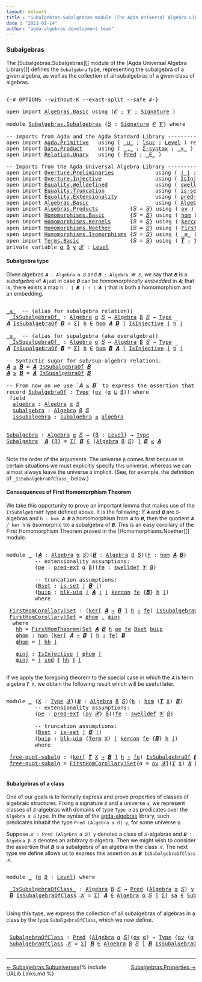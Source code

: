 ```yaml
---
layout: default
title : "Subalgebras.Subalgebras module (The Agda Universal Algebra Library)"
date : "2021-01-14"
author: "agda-algebras development team"
---
```


### <a id="subalgebras">Subalgebras</a>

The [Subalgebras.Subalgebras][] module of the [Agda Universal Algebra Library][] defines the `Subalgebra` type, representing the subalgebra of a given algebra, as well as the collection of all subalgebras of a given class of algebras.

<pre class="Agda">

<a id="456" class="Symbol">{-#</a> <a id="460" class="Keyword">OPTIONS</a> <a id="468" class="Pragma">--without-K</a> <a id="480" class="Pragma">--exact-split</a> <a id="494" class="Pragma">--safe</a> <a id="501" class="Symbol">#-}</a>

<a id="506" class="Keyword">open</a> <a id="511" class="Keyword">import</a> <a id="518" href="Algebras.Basic.html" class="Module">Algebras.Basic</a> <a id="533" class="Keyword">using</a> <a id="539" class="Symbol">(</a><a id="540" href="Algebras.Basic.html#1130" class="Generalizable">𝓞</a> <a id="542" class="Symbol">;</a> <a id="544" href="Algebras.Basic.html#1132" class="Generalizable">𝓥</a> <a id="546" class="Symbol">;</a> <a id="548" href="Algebras.Basic.html#3858" class="Function">Signature</a> <a id="558" class="Symbol">)</a>

<a id="561" class="Keyword">module</a> <a id="568" href="Subalgebras.Subalgebras.html" class="Module">Subalgebras.Subalgebras</a> <a id="592" class="Symbol">{</a><a id="593" href="Subalgebras.Subalgebras.html#593" class="Bound">𝑆</a> <a id="595" class="Symbol">:</a> <a id="597" href="Algebras.Basic.html#3858" class="Function">Signature</a> <a id="607" href="Algebras.Basic.html#1130" class="Generalizable">𝓞</a> <a id="609" href="Algebras.Basic.html#1132" class="Generalizable">𝓥</a><a id="610" class="Symbol">}</a> <a id="612" class="Keyword">where</a>

<a id="619" class="Comment">-- imports from Agda and the Agda Standard Library ------------------------------------</a>
<a id="707" class="Keyword">open</a> <a id="712" class="Keyword">import</a> <a id="719" href="Agda.Primitive.html" class="Module">Agda.Primitive</a>   <a id="736" class="Keyword">using</a> <a id="742" class="Symbol">(</a> <a id="744" href="Agda.Primitive.html#810" class="Primitive Operator">_⊔_</a> <a id="748" class="Symbol">;</a> <a id="750" href="Agda.Primitive.html#780" class="Primitive">lsuc</a> <a id="755" class="Symbol">;</a> <a id="757" href="Agda.Primitive.html#597" class="Postulate">Level</a> <a id="763" class="Symbol">)</a> <a id="765" class="Keyword">renaming</a> <a id="774" class="Symbol">(</a> <a id="776" href="Agda.Primitive.html#326" class="Primitive">Set</a> <a id="780" class="Symbol">to</a> <a id="783" class="Primitive">Type</a> <a id="788" class="Symbol">)</a>
<a id="790" class="Keyword">open</a> <a id="795" class="Keyword">import</a> <a id="802" href="Data.Product.html" class="Module">Data.Product</a>     <a id="819" class="Keyword">using</a> <a id="825" class="Symbol">(</a> <a id="827" href="Agda.Builtin.Sigma.html#236" class="InductiveConstructor Operator">_,_</a> <a id="831" class="Symbol">;</a> <a id="833" href="Data.Product.html#916" class="Function">Σ-syntax</a> <a id="842" class="Symbol">;</a> <a id="844" href="Data.Product.html#1167" class="Function Operator">_×_</a> <a id="848" class="Symbol">)</a> <a id="850" class="Keyword">renaming</a> <a id="859" class="Symbol">(</a> <a id="861" href="Agda.Builtin.Sigma.html#264" class="Field">proj₂</a> <a id="867" class="Symbol">to</a> <a id="870" class="Field">snd</a> <a id="874" class="Symbol">)</a>
<a id="876" class="Keyword">open</a> <a id="881" class="Keyword">import</a> <a id="888" href="Relation.Unary.html" class="Module">Relation.Unary</a>   <a id="905" class="Keyword">using</a> <a id="911" class="Symbol">(</a> <a id="913" href="Relation.Unary.html#1101" class="Function">Pred</a> <a id="918" class="Symbol">;</a> <a id="920" href="Relation.Unary.html#1523" class="Function Operator">_∈_</a> <a id="924" class="Symbol">)</a>

<a id="927" class="Comment">-- Imports from the Agda Universal Algebra Library ------------------------------------</a>
<a id="1015" class="Keyword">open</a> <a id="1020" class="Keyword">import</a> <a id="1027" href="Overture.Preliminaries.html" class="Module">Overture.Preliminaries</a>             <a id="1062" class="Keyword">using</a> <a id="1068" class="Symbol">(</a> <a id="1070" href="Overture.Preliminaries.html#4383" class="Function Operator">∣_∣</a> <a id="1074" class="Symbol">;</a> <a id="1076" href="Overture.Preliminaries.html#4421" class="Function Operator">∥_∥</a> <a id="1080" class="Symbol">)</a>
<a id="1082" class="Keyword">open</a> <a id="1087" class="Keyword">import</a> <a id="1094" href="Overture.Injective.html" class="Module">Overture.Injective</a>                 <a id="1129" class="Keyword">using</a> <a id="1135" class="Symbol">(</a> <a id="1137" href="Overture.Injective.html#1265" class="Function">IsInjective</a> <a id="1149" class="Symbol">)</a>
<a id="1151" class="Keyword">open</a> <a id="1156" class="Keyword">import</a> <a id="1163" href="Equality.Welldefined.html" class="Module">Equality.Welldefined</a>               <a id="1198" class="Keyword">using</a> <a id="1204" class="Symbol">(</a> <a id="1206" href="Equality.Welldefined.html#2646" class="Function">swelldef</a> <a id="1215" class="Symbol">)</a>
<a id="1217" class="Keyword">open</a> <a id="1222" class="Keyword">import</a> <a id="1229" href="Equality.Truncation.html" class="Module">Equality.Truncation</a>                <a id="1264" class="Keyword">using</a> <a id="1270" class="Symbol">(</a> <a id="1272" href="Equality.Truncation.html#6610" class="Function">is-set</a> <a id="1279" class="Symbol">;</a> <a id="1281" href="Equality.Truncation.html#10868" class="Function">blk-uip</a> <a id="1289" class="Symbol">)</a>
<a id="1291" class="Keyword">open</a> <a id="1296" class="Keyword">import</a> <a id="1303" href="Equality.Extensionality.html" class="Module">Equality.Extensionality</a>            <a id="1338" class="Keyword">using</a> <a id="1344" class="Symbol">(</a> <a id="1346" href="Equality.Extensionality.html#3081" class="Function">pred-ext</a> <a id="1355" class="Symbol">)</a>
<a id="1357" class="Keyword">open</a> <a id="1362" class="Keyword">import</a> <a id="1369" href="Algebras.Basic.html" class="Module">Algebras.Basic</a>                     <a id="1404" class="Keyword">using</a> <a id="1410" class="Symbol">(</a> <a id="1412" href="Algebras.Basic.html#6222" class="Function">Algebra</a> <a id="1420" class="Symbol">)</a>
<a id="1422" class="Keyword">open</a> <a id="1427" class="Keyword">import</a> <a id="1434" href="Algebras.Products.html" class="Module">Algebras.Products</a>          <a id="1461" class="Symbol">{</a><a id="1462" class="Argument">𝑆</a> <a id="1464" class="Symbol">=</a> <a id="1466" href="Subalgebras.Subalgebras.html#593" class="Bound">𝑆</a><a id="1467" class="Symbol">}</a> <a id="1469" class="Keyword">using</a> <a id="1475" class="Symbol">(</a> <a id="1477" href="Algebras.Products.html#3135" class="Function">ov</a> <a id="1480" class="Symbol">)</a>
<a id="1482" class="Keyword">open</a> <a id="1487" class="Keyword">import</a> <a id="1494" href="Homomorphisms.Basic.html" class="Module">Homomorphisms.Basic</a>        <a id="1521" class="Symbol">{</a><a id="1522" class="Argument">𝑆</a> <a id="1524" class="Symbol">=</a> <a id="1526" href="Subalgebras.Subalgebras.html#593" class="Bound">𝑆</a><a id="1527" class="Symbol">}</a> <a id="1529" class="Keyword">using</a> <a id="1535" class="Symbol">(</a> <a id="1537" href="Homomorphisms.Basic.html#2647" class="Function">hom</a> <a id="1541" class="Symbol">)</a>
<a id="1543" class="Keyword">open</a> <a id="1548" class="Keyword">import</a> <a id="1555" href="Homomorphisms.Kernels.html" class="Module">Homomorphisms.Kernels</a>      <a id="1582" class="Symbol">{</a><a id="1583" class="Argument">𝑆</a> <a id="1585" class="Symbol">=</a> <a id="1587" href="Subalgebras.Subalgebras.html#593" class="Bound">𝑆</a><a id="1588" class="Symbol">}</a> <a id="1590" class="Keyword">using</a> <a id="1596" class="Symbol">(</a> <a id="1598" href="Homomorphisms.Kernels.html#2620" class="Function">kercon</a> <a id="1605" class="Symbol">;</a> <a id="1607" href="Homomorphisms.Kernels.html#3028" class="Function Operator">ker[_⇒_]_↾_</a> <a id="1619" class="Symbol">)</a>
<a id="1621" class="Keyword">open</a> <a id="1626" class="Keyword">import</a> <a id="1633" href="Homomorphisms.Noether.html" class="Module">Homomorphisms.Noether</a>      <a id="1660" class="Symbol">{</a><a id="1661" class="Argument">𝑆</a> <a id="1663" class="Symbol">=</a> <a id="1665" href="Subalgebras.Subalgebras.html#593" class="Bound">𝑆</a><a id="1666" class="Symbol">}</a> <a id="1668" class="Keyword">using</a> <a id="1674" class="Symbol">(</a> <a id="1676" href="Homomorphisms.Noether.html#3963" class="Function">FirstHomTheorem|Set</a> <a id="1696" class="Symbol">)</a>
<a id="1698" class="Keyword">open</a> <a id="1703" class="Keyword">import</a> <a id="1710" href="Homomorphisms.Isomorphisms.html" class="Module">Homomorphisms.Isomorphisms</a> <a id="1737" class="Symbol">{</a><a id="1738" class="Argument">𝑆</a> <a id="1740" class="Symbol">=</a> <a id="1742" href="Subalgebras.Subalgebras.html#593" class="Bound">𝑆</a><a id="1743" class="Symbol">}</a> <a id="1745" class="Keyword">using</a> <a id="1751" class="Symbol">(</a> <a id="1753" href="Homomorphisms.Isomorphisms.html#2333" class="Record Operator">_≅_</a> <a id="1757" class="Symbol">)</a>
<a id="1759" class="Keyword">open</a> <a id="1764" class="Keyword">import</a> <a id="1771" href="Terms.Basic.html" class="Module">Terms.Basic</a>                <a id="1798" class="Symbol">{</a><a id="1799" class="Argument">𝑆</a> <a id="1801" class="Symbol">=</a> <a id="1803" href="Subalgebras.Subalgebras.html#593" class="Bound">𝑆</a><a id="1804" class="Symbol">}</a> <a id="1806" class="Keyword">using</a> <a id="1812" class="Symbol">(</a> <a id="1814" href="Terms.Basic.html#3263" class="Function">𝑻</a> <a id="1816" class="Symbol">;</a> <a id="1818" href="Terms.Basic.html#1991" class="Datatype">Term</a> <a id="1823" class="Symbol">)</a>
<a id="1825" class="Keyword">private</a> <a id="1833" class="Keyword">variable</a> <a id="1842" href="Subalgebras.Subalgebras.html#1842" class="Generalizable">α</a> <a id="1844" href="Subalgebras.Subalgebras.html#1844" class="Generalizable">β</a> <a id="1846" href="Subalgebras.Subalgebras.html#1846" class="Generalizable">γ</a> <a id="1848" href="Subalgebras.Subalgebras.html#1848" class="Generalizable">𝓧</a> <a id="1850" class="Symbol">:</a> <a id="1852" href="Agda.Primitive.html#597" class="Postulate">Level</a>
</pre>


#### <a id="subalgebra-type">Subalgebra type</a>

Given algebras `𝑨 : Algebra α 𝑆` and `𝑩 : Algebra 𝓦 𝑆`, we say that `𝑩` is a *subalgebra* of `𝑨` just in case `𝑩` can be *homomorphically embedded* in `𝑨`; that is, there exists a map `h : ∣ 𝑩 ∣ → ∣ 𝑨 ∣` that is both a homomorphism and an embedding.

<pre class="Agda">

<a id="_≤_"></a><a id="2186" href="Subalgebras.Subalgebras.html#2186" class="Function Operator">_≤_</a>  <a id="2191" class="Comment">-- (alias for subalgebra relation))</a>
 <a id="_IsSubalgebraOf_"></a><a id="2228" href="Subalgebras.Subalgebras.html#2228" class="Function Operator">_IsSubalgebraOf_</a> <a id="2245" class="Symbol">:</a> <a id="2247" href="Algebras.Basic.html#6222" class="Function">Algebra</a> <a id="2255" href="Subalgebras.Subalgebras.html#1842" class="Generalizable">α</a> <a id="2257" href="Subalgebras.Subalgebras.html#593" class="Bound">𝑆</a> <a id="2259" class="Symbol">→</a> <a id="2261" href="Algebras.Basic.html#6222" class="Function">Algebra</a> <a id="2269" href="Subalgebras.Subalgebras.html#1844" class="Generalizable">β</a> <a id="2271" href="Subalgebras.Subalgebras.html#593" class="Bound">𝑆</a> <a id="2273" class="Symbol">→</a> <a id="2275" href="Subalgebras.Subalgebras.html#783" class="Primitive">Type</a> <a id="2280" class="Symbol">_</a>
<a id="2282" href="Subalgebras.Subalgebras.html#2282" class="Bound">𝑨</a> <a id="2284" href="Subalgebras.Subalgebras.html#2228" class="Function Operator">IsSubalgebraOf</a> <a id="2299" href="Subalgebras.Subalgebras.html#2299" class="Bound">𝑩</a> <a id="2301" class="Symbol">=</a> <a id="2303" href="Data.Product.html#916" class="Function">Σ[</a> <a id="2306" href="Subalgebras.Subalgebras.html#2306" class="Bound">h</a> <a id="2308" href="Data.Product.html#916" class="Function">∈</a> <a id="2310" href="Homomorphisms.Basic.html#2647" class="Function">hom</a> <a id="2314" href="Subalgebras.Subalgebras.html#2282" class="Bound">𝑨</a> <a id="2316" href="Subalgebras.Subalgebras.html#2299" class="Bound">𝑩</a> <a id="2318" href="Data.Product.html#916" class="Function">]</a> <a id="2320" href="Overture.Injective.html#1265" class="Function">IsInjective</a> <a id="2332" href="Overture.Preliminaries.html#4383" class="Function Operator">∣</a> <a id="2334" href="Subalgebras.Subalgebras.html#2306" class="Bound">h</a> <a id="2336" href="Overture.Preliminaries.html#4383" class="Function Operator">∣</a>

<a id="_≥_"></a><a id="2339" href="Subalgebras.Subalgebras.html#2339" class="Function Operator">_≥_</a>  <a id="2344" class="Comment">-- (alias for supalgebra (aka overalgebra))</a>
 <a id="_IsSupalgebraOf_"></a><a id="2389" href="Subalgebras.Subalgebras.html#2389" class="Function Operator">_IsSupalgebraOf_</a> <a id="2406" class="Symbol">:</a> <a id="2408" href="Algebras.Basic.html#6222" class="Function">Algebra</a> <a id="2416" href="Subalgebras.Subalgebras.html#1842" class="Generalizable">α</a> <a id="2418" href="Subalgebras.Subalgebras.html#593" class="Bound">𝑆</a> <a id="2420" class="Symbol">→</a> <a id="2422" href="Algebras.Basic.html#6222" class="Function">Algebra</a> <a id="2430" href="Subalgebras.Subalgebras.html#1844" class="Generalizable">β</a> <a id="2432" href="Subalgebras.Subalgebras.html#593" class="Bound">𝑆</a> <a id="2434" class="Symbol">→</a> <a id="2436" href="Subalgebras.Subalgebras.html#783" class="Primitive">Type</a> <a id="2441" class="Symbol">_</a>
<a id="2443" href="Subalgebras.Subalgebras.html#2443" class="Bound">𝑨</a> <a id="2445" href="Subalgebras.Subalgebras.html#2389" class="Function Operator">IsSupalgebraOf</a> <a id="2460" href="Subalgebras.Subalgebras.html#2460" class="Bound">𝑩</a> <a id="2462" class="Symbol">=</a> <a id="2464" href="Data.Product.html#916" class="Function">Σ[</a> <a id="2467" href="Subalgebras.Subalgebras.html#2467" class="Bound">h</a> <a id="2469" href="Data.Product.html#916" class="Function">∈</a> <a id="2471" href="Homomorphisms.Basic.html#2647" class="Function">hom</a> <a id="2475" href="Subalgebras.Subalgebras.html#2460" class="Bound">𝑩</a> <a id="2477" href="Subalgebras.Subalgebras.html#2443" class="Bound">𝑨</a> <a id="2479" href="Data.Product.html#916" class="Function">]</a> <a id="2481" href="Overture.Injective.html#1265" class="Function">IsInjective</a> <a id="2493" href="Overture.Preliminaries.html#4383" class="Function Operator">∣</a> <a id="2495" href="Subalgebras.Subalgebras.html#2467" class="Bound">h</a> <a id="2497" href="Overture.Preliminaries.html#4383" class="Function Operator">∣</a>

<a id="2500" class="Comment">-- Syntactic sugar for sub/sup-algebra relations.</a>
<a id="2550" href="Subalgebras.Subalgebras.html#2550" class="Bound">𝑨</a> <a id="2552" href="Subalgebras.Subalgebras.html#2186" class="Function Operator">≤</a> <a id="2554" href="Subalgebras.Subalgebras.html#2554" class="Bound">𝑩</a> <a id="2556" class="Symbol">=</a> <a id="2558" href="Subalgebras.Subalgebras.html#2550" class="Bound">𝑨</a> <a id="2560" href="Subalgebras.Subalgebras.html#2228" class="Function Operator">IsSubalgebraOf</a> <a id="2575" href="Subalgebras.Subalgebras.html#2554" class="Bound">𝑩</a>
<a id="2577" href="Subalgebras.Subalgebras.html#2577" class="Bound">𝑨</a> <a id="2579" href="Subalgebras.Subalgebras.html#2339" class="Function Operator">≥</a> <a id="2581" href="Subalgebras.Subalgebras.html#2581" class="Bound">𝑩</a> <a id="2583" class="Symbol">=</a> <a id="2585" href="Subalgebras.Subalgebras.html#2577" class="Bound">𝑨</a> <a id="2587" href="Subalgebras.Subalgebras.html#2389" class="Function Operator">IsSupalgebraOf</a> <a id="2602" href="Subalgebras.Subalgebras.html#2581" class="Bound">𝑩</a>

<a id="2605" class="Comment">-- From now on we use `𝑨 ≤ 𝑩` to express the assertion that `𝑨` is a subalgebra of `𝑩`.</a>
<a id="2693" class="Keyword">record</a> <a id="SubalgebraOf"></a><a id="2700" href="Subalgebras.Subalgebras.html#2700" class="Record">SubalgebraOf</a> <a id="2713" class="Symbol">:</a> <a id="2715" href="Subalgebras.Subalgebras.html#783" class="Primitive">Type</a> <a id="2720" class="Symbol">(</a><a id="2721" href="Algebras.Products.html#3135" class="Function">ov</a> <a id="2724" class="Symbol">(</a><a id="2725" href="Subalgebras.Subalgebras.html#2725" class="Bound">α</a> <a id="2727" href="Agda.Primitive.html#810" class="Primitive Operator">⊔</a> <a id="2729" href="Subalgebras.Subalgebras.html#2729" class="Bound">β</a><a id="2730" class="Symbol">))</a> <a id="2733" class="Keyword">where</a>
 <a id="2740" class="Keyword">field</a>
  <a id="SubalgebraOf.algebra"></a><a id="2748" href="Subalgebras.Subalgebras.html#2748" class="Field">algebra</a> <a id="2756" class="Symbol">:</a> <a id="2758" href="Algebras.Basic.html#6222" class="Function">Algebra</a> <a id="2766" href="Subalgebras.Subalgebras.html#2725" class="Bound">α</a> <a id="2768" href="Subalgebras.Subalgebras.html#593" class="Bound">𝑆</a>
  <a id="SubalgebraOf.subalgebra"></a><a id="2772" href="Subalgebras.Subalgebras.html#2772" class="Field">subalgebra</a> <a id="2783" class="Symbol">:</a> <a id="2785" href="Algebras.Basic.html#6222" class="Function">Algebra</a> <a id="2793" href="Subalgebras.Subalgebras.html#2729" class="Bound">β</a> <a id="2795" href="Subalgebras.Subalgebras.html#593" class="Bound">𝑆</a>
  <a id="SubalgebraOf.issubalgebra"></a><a id="2799" href="Subalgebras.Subalgebras.html#2799" class="Field">issubalgebra</a> <a id="2812" class="Symbol">:</a> <a id="2814" href="Subalgebras.Subalgebras.html#2772" class="Field">subalgebra</a> <a id="2825" href="Subalgebras.Subalgebras.html#2186" class="Function Operator">≤</a> <a id="2827" href="Subalgebras.Subalgebras.html#2748" class="Field">algebra</a>


<a id="Subalgebra"></a><a id="2837" href="Subalgebras.Subalgebras.html#2837" class="Function">Subalgebra</a> <a id="2848" class="Symbol">:</a> <a id="2850" href="Algebras.Basic.html#6222" class="Function">Algebra</a> <a id="2858" href="Subalgebras.Subalgebras.html#1842" class="Generalizable">α</a> <a id="2860" href="Subalgebras.Subalgebras.html#593" class="Bound">𝑆</a> <a id="2862" class="Symbol">→</a> <a id="2864" class="Symbol">{</a><a id="2865" href="Subalgebras.Subalgebras.html#2865" class="Bound">β</a> <a id="2867" class="Symbol">:</a> <a id="2869" href="Agda.Primitive.html#597" class="Postulate">Level</a><a id="2874" class="Symbol">}</a> <a id="2876" class="Symbol">→</a> <a id="2878" href="Subalgebras.Subalgebras.html#783" class="Primitive">Type</a> <a id="2883" class="Symbol">_</a>
<a id="2885" href="Subalgebras.Subalgebras.html#2837" class="Function">Subalgebra</a>  <a id="2897" href="Subalgebras.Subalgebras.html#2897" class="Bound">𝑨</a> <a id="2899" class="Symbol">{</a><a id="2900" href="Subalgebras.Subalgebras.html#2900" class="Bound">β</a><a id="2901" class="Symbol">}</a> <a id="2903" class="Symbol">=</a> <a id="2905" href="Data.Product.html#916" class="Function">Σ[</a> <a id="2908" href="Subalgebras.Subalgebras.html#2908" class="Bound">𝑩</a> <a id="2910" href="Data.Product.html#916" class="Function">∈</a> <a id="2912" class="Symbol">(</a><a id="2913" href="Algebras.Basic.html#6222" class="Function">Algebra</a> <a id="2921" href="Subalgebras.Subalgebras.html#2900" class="Bound">β</a> <a id="2923" href="Subalgebras.Subalgebras.html#593" class="Bound">𝑆</a><a id="2924" class="Symbol">)</a> <a id="2926" href="Data.Product.html#916" class="Function">]</a> <a id="2928" href="Subalgebras.Subalgebras.html#2908" class="Bound">𝑩</a> <a id="2930" href="Subalgebras.Subalgebras.html#2186" class="Function Operator">≤</a> <a id="2932" href="Subalgebras.Subalgebras.html#2897" class="Bound">𝑨</a>

</pre>


Note the order of the arguments.  The universe `β` comes first because in certain situations we must explicitly specify this universe, whereas we can almost always leave the universe `α` implicit. (See, for example, the definition of `_IsSubalgebraOfClass_` below.)


#### <a id="consequences-of-first-homomorphism-theorem">Consequences of First Homomorphism Theorem</a>

We take this opportunity to prove an important lemma that makes use of the `IsSubalgebraOf` type defined above.  It is the following: If `𝑨` and `𝑩` are `𝑆`-algebras and `h : hom 𝑨 𝑩` a homomorphism from `𝑨` to `𝑩`, then the quotient `𝑨 ╱ ker h` is (isomorphic to) a subalgebra of `𝑩`.  This is an easy corollary of the First Homomorphism Theorem proved in the [Homomorphisms.Noether][] module.

<pre class="Agda">

<a id="3730" class="Keyword">module</a> <a id="3737" href="Subalgebras.Subalgebras.html#3737" class="Module">_</a> <a id="3739" class="Symbol">(</a><a id="3740" href="Subalgebras.Subalgebras.html#3740" class="Bound">𝑨</a> <a id="3742" class="Symbol">:</a> <a id="3744" href="Algebras.Basic.html#6222" class="Function">Algebra</a> <a id="3752" href="Subalgebras.Subalgebras.html#1842" class="Generalizable">α</a> <a id="3754" href="Subalgebras.Subalgebras.html#593" class="Bound">𝑆</a><a id="3755" class="Symbol">)(</a><a id="3757" href="Subalgebras.Subalgebras.html#3757" class="Bound">𝑩</a> <a id="3759" class="Symbol">:</a> <a id="3761" href="Algebras.Basic.html#6222" class="Function">Algebra</a> <a id="3769" href="Subalgebras.Subalgebras.html#1844" class="Generalizable">β</a> <a id="3771" href="Subalgebras.Subalgebras.html#593" class="Bound">𝑆</a><a id="3772" class="Symbol">)(</a><a id="3774" href="Subalgebras.Subalgebras.html#3774" class="Bound">h</a> <a id="3776" class="Symbol">:</a> <a id="3778" href="Homomorphisms.Basic.html#2647" class="Function">hom</a> <a id="3782" href="Subalgebras.Subalgebras.html#3740" class="Bound">𝑨</a> <a id="3784" href="Subalgebras.Subalgebras.html#3757" class="Bound">𝑩</a><a id="3785" class="Symbol">)</a>
         <a id="3796" class="Comment">-- extensionality assumptions:</a>
         <a id="3836" class="Symbol">(</a><a id="3837" href="Subalgebras.Subalgebras.html#3837" class="Bound">pe</a> <a id="3840" class="Symbol">:</a> <a id="3842" href="Equality.Extensionality.html#3081" class="Function">pred-ext</a> <a id="3851" href="Subalgebras.Subalgebras.html#1842" class="Generalizable">α</a> <a id="3853" href="Subalgebras.Subalgebras.html#1844" class="Generalizable">β</a><a id="3854" class="Symbol">)(</a><a id="3856" href="Subalgebras.Subalgebras.html#3856" class="Bound">fe</a> <a id="3859" class="Symbol">:</a> <a id="3861" href="Equality.Welldefined.html#2646" class="Function">swelldef</a> <a id="3870" href="Subalgebras.Subalgebras.html#609" class="Bound">𝓥</a> <a id="3872" href="Subalgebras.Subalgebras.html#1844" class="Generalizable">β</a><a id="3873" class="Symbol">)</a>

         <a id="3885" class="Comment">-- truncation assumptions:</a>
         <a id="3921" class="Symbol">(</a><a id="3922" href="Subalgebras.Subalgebras.html#3922" class="Bound">Bset</a> <a id="3927" class="Symbol">:</a> <a id="3929" href="Equality.Truncation.html#6610" class="Function">is-set</a> <a id="3936" href="Overture.Preliminaries.html#4383" class="Function Operator">∣</a> <a id="3938" href="Subalgebras.Subalgebras.html#3757" class="Bound">𝑩</a> <a id="3940" href="Overture.Preliminaries.html#4383" class="Function Operator">∣</a><a id="3941" class="Symbol">)</a>
         <a id="3952" class="Symbol">(</a><a id="3953" href="Subalgebras.Subalgebras.html#3953" class="Bound">buip</a> <a id="3958" class="Symbol">:</a> <a id="3960" href="Equality.Truncation.html#10868" class="Function">blk-uip</a> <a id="3968" href="Overture.Preliminaries.html#4383" class="Function Operator">∣</a> <a id="3970" href="Subalgebras.Subalgebras.html#3740" class="Bound">𝑨</a> <a id="3972" href="Overture.Preliminaries.html#4383" class="Function Operator">∣</a> <a id="3974" href="Overture.Preliminaries.html#4383" class="Function Operator">∣</a> <a id="3976" href="Homomorphisms.Kernels.html#2620" class="Function">kercon</a> <a id="3983" href="Subalgebras.Subalgebras.html#3856" class="Bound">fe</a> <a id="3986" class="Symbol">{</a><a id="3987" href="Subalgebras.Subalgebras.html#3757" class="Bound">𝑩</a><a id="3988" class="Symbol">}</a> <a id="3990" href="Subalgebras.Subalgebras.html#3774" class="Bound">h</a> <a id="3992" href="Overture.Preliminaries.html#4383" class="Function Operator">∣</a><a id="3993" class="Symbol">)</a>
         <a id="4004" class="Keyword">where</a>

 <a id="4012" href="Subalgebras.Subalgebras.html#4012" class="Function">FirstHomCorollary|Set</a> <a id="4034" class="Symbol">:</a> <a id="4036" class="Symbol">(</a><a id="4037" href="Homomorphisms.Kernels.html#3028" class="Function Operator">ker[</a> <a id="4042" href="Subalgebras.Subalgebras.html#3740" class="Bound">𝑨</a> <a id="4044" href="Homomorphisms.Kernels.html#3028" class="Function Operator">⇒</a> <a id="4046" href="Subalgebras.Subalgebras.html#3757" class="Bound">𝑩</a> <a id="4048" href="Homomorphisms.Kernels.html#3028" class="Function Operator">]</a> <a id="4050" href="Subalgebras.Subalgebras.html#3774" class="Bound">h</a> <a id="4052" href="Homomorphisms.Kernels.html#3028" class="Function Operator">↾</a> <a id="4054" href="Subalgebras.Subalgebras.html#3856" class="Bound">fe</a><a id="4056" class="Symbol">)</a> <a id="4058" href="Subalgebras.Subalgebras.html#2228" class="Function Operator">IsSubalgebraOf</a> <a id="4073" href="Subalgebras.Subalgebras.html#3757" class="Bound">𝑩</a>
 <a id="4076" href="Subalgebras.Subalgebras.html#4012" class="Function">FirstHomCorollary|Set</a> <a id="4098" class="Symbol">=</a> <a id="4100" href="Subalgebras.Subalgebras.html#4173" class="Function">ϕhom</a> <a id="4105" href="Agda.Builtin.Sigma.html#236" class="InductiveConstructor Operator">,</a> <a id="4107" href="Subalgebras.Subalgebras.html#4229" class="Function">ϕinj</a>
  <a id="4114" class="Keyword">where</a>
   <a id="4123" href="Subalgebras.Subalgebras.html#4123" class="Function">hh</a> <a id="4126" class="Symbol">=</a> <a id="4128" href="Homomorphisms.Noether.html#3963" class="Function">FirstHomTheorem|Set</a> <a id="4148" href="Subalgebras.Subalgebras.html#3740" class="Bound">𝑨</a> <a id="4150" href="Subalgebras.Subalgebras.html#3757" class="Bound">𝑩</a> <a id="4152" href="Subalgebras.Subalgebras.html#3774" class="Bound">h</a> <a id="4154" href="Subalgebras.Subalgebras.html#3837" class="Bound">pe</a> <a id="4157" href="Subalgebras.Subalgebras.html#3856" class="Bound">fe</a> <a id="4160" href="Subalgebras.Subalgebras.html#3922" class="Bound">Bset</a> <a id="4165" href="Subalgebras.Subalgebras.html#3953" class="Bound">buip</a>
   <a id="4173" href="Subalgebras.Subalgebras.html#4173" class="Function">ϕhom</a> <a id="4178" class="Symbol">:</a> <a id="4180" href="Homomorphisms.Basic.html#2647" class="Function">hom</a> <a id="4184" class="Symbol">(</a><a id="4185" href="Homomorphisms.Kernels.html#3028" class="Function Operator">ker[</a> <a id="4190" href="Subalgebras.Subalgebras.html#3740" class="Bound">𝑨</a> <a id="4192" href="Homomorphisms.Kernels.html#3028" class="Function Operator">⇒</a> <a id="4194" href="Subalgebras.Subalgebras.html#3757" class="Bound">𝑩</a> <a id="4196" href="Homomorphisms.Kernels.html#3028" class="Function Operator">]</a> <a id="4198" href="Subalgebras.Subalgebras.html#3774" class="Bound">h</a> <a id="4200" href="Homomorphisms.Kernels.html#3028" class="Function Operator">↾</a> <a id="4202" href="Subalgebras.Subalgebras.html#3856" class="Bound">fe</a><a id="4204" class="Symbol">)</a> <a id="4206" href="Subalgebras.Subalgebras.html#3757" class="Bound">𝑩</a>
   <a id="4211" href="Subalgebras.Subalgebras.html#4173" class="Function">ϕhom</a> <a id="4216" class="Symbol">=</a> <a id="4218" href="Overture.Preliminaries.html#4383" class="Function Operator">∣</a> <a id="4220" href="Subalgebras.Subalgebras.html#4123" class="Function">hh</a> <a id="4223" href="Overture.Preliminaries.html#4383" class="Function Operator">∣</a>

   <a id="4229" href="Subalgebras.Subalgebras.html#4229" class="Function">ϕinj</a> <a id="4234" class="Symbol">:</a> <a id="4236" href="Overture.Injective.html#1265" class="Function">IsInjective</a> <a id="4248" href="Overture.Preliminaries.html#4383" class="Function Operator">∣</a> <a id="4250" href="Subalgebras.Subalgebras.html#4173" class="Function">ϕhom</a> <a id="4255" href="Overture.Preliminaries.html#4383" class="Function Operator">∣</a>
   <a id="4260" href="Subalgebras.Subalgebras.html#4229" class="Function">ϕinj</a> <a id="4265" class="Symbol">=</a> <a id="4267" href="Overture.Preliminaries.html#4383" class="Function Operator">∣</a> <a id="4269" href="Subalgebras.Subalgebras.html#870" class="Field">snd</a> <a id="4273" href="Overture.Preliminaries.html#4421" class="Function Operator">∥</a> <a id="4275" href="Subalgebras.Subalgebras.html#4123" class="Function">hh</a> <a id="4278" href="Overture.Preliminaries.html#4421" class="Function Operator">∥</a> <a id="4280" href="Overture.Preliminaries.html#4383" class="Function Operator">∣</a>

</pre>

If we apply the foregoing theorem to the special case in which the `𝑨` is term algebra `𝑻 X`, we obtain the following result which will be useful later.

<pre class="Agda">

<a id="4463" class="Keyword">module</a> <a id="4470" href="Subalgebras.Subalgebras.html#4470" class="Module">_</a> <a id="4472" class="Symbol">(</a><a id="4473" href="Subalgebras.Subalgebras.html#4473" class="Bound">X</a> <a id="4475" class="Symbol">:</a> <a id="4477" href="Subalgebras.Subalgebras.html#783" class="Primitive">Type</a> <a id="4482" href="Subalgebras.Subalgebras.html#1848" class="Generalizable">𝓧</a><a id="4483" class="Symbol">)(</a><a id="4485" href="Subalgebras.Subalgebras.html#4485" class="Bound">𝑩</a> <a id="4487" class="Symbol">:</a> <a id="4489" href="Algebras.Basic.html#6222" class="Function">Algebra</a> <a id="4497" href="Subalgebras.Subalgebras.html#1844" class="Generalizable">β</a> <a id="4499" href="Subalgebras.Subalgebras.html#593" class="Bound">𝑆</a><a id="4500" class="Symbol">)(</a><a id="4502" href="Subalgebras.Subalgebras.html#4502" class="Bound">h</a> <a id="4504" class="Symbol">:</a> <a id="4506" href="Homomorphisms.Basic.html#2647" class="Function">hom</a> <a id="4510" class="Symbol">(</a><a id="4511" href="Terms.Basic.html#3263" class="Function">𝑻</a> <a id="4513" href="Subalgebras.Subalgebras.html#4473" class="Bound">X</a><a id="4514" class="Symbol">)</a> <a id="4516" href="Subalgebras.Subalgebras.html#4485" class="Bound">𝑩</a><a id="4517" class="Symbol">)</a>
         <a id="4528" class="Comment">-- extensionality assumptions:</a>
         <a id="4568" class="Symbol">(</a><a id="4569" href="Subalgebras.Subalgebras.html#4569" class="Bound">pe</a> <a id="4572" class="Symbol">:</a> <a id="4574" href="Equality.Extensionality.html#3081" class="Function">pred-ext</a> <a id="4583" class="Symbol">(</a><a id="4584" href="Algebras.Products.html#3135" class="Function">ov</a> <a id="4587" href="Subalgebras.Subalgebras.html#1848" class="Generalizable">𝓧</a><a id="4588" class="Symbol">)</a> <a id="4590" href="Subalgebras.Subalgebras.html#1844" class="Generalizable">β</a><a id="4591" class="Symbol">)(</a><a id="4593" href="Subalgebras.Subalgebras.html#4593" class="Bound">fe</a> <a id="4596" class="Symbol">:</a> <a id="4598" href="Equality.Welldefined.html#2646" class="Function">swelldef</a> <a id="4607" href="Subalgebras.Subalgebras.html#609" class="Bound">𝓥</a> <a id="4609" href="Subalgebras.Subalgebras.html#1844" class="Generalizable">β</a><a id="4610" class="Symbol">)</a>

         <a id="4622" class="Comment">-- truncation assumptions:</a>
         <a id="4658" class="Symbol">(</a><a id="4659" href="Subalgebras.Subalgebras.html#4659" class="Bound">Bset</a> <a id="4664" class="Symbol">:</a> <a id="4666" href="Equality.Truncation.html#6610" class="Function">is-set</a> <a id="4673" href="Overture.Preliminaries.html#4383" class="Function Operator">∣</a> <a id="4675" href="Subalgebras.Subalgebras.html#4485" class="Bound">𝑩</a> <a id="4677" href="Overture.Preliminaries.html#4383" class="Function Operator">∣</a><a id="4678" class="Symbol">)</a>
         <a id="4689" class="Symbol">(</a><a id="4690" href="Subalgebras.Subalgebras.html#4690" class="Bound">buip</a> <a id="4695" class="Symbol">:</a> <a id="4697" href="Equality.Truncation.html#10868" class="Function">blk-uip</a> <a id="4705" class="Symbol">(</a><a id="4706" href="Terms.Basic.html#1991" class="Datatype">Term</a> <a id="4711" href="Subalgebras.Subalgebras.html#4473" class="Bound">X</a><a id="4712" class="Symbol">)</a> <a id="4714" href="Overture.Preliminaries.html#4383" class="Function Operator">∣</a> <a id="4716" href="Homomorphisms.Kernels.html#2620" class="Function">kercon</a> <a id="4723" href="Subalgebras.Subalgebras.html#4593" class="Bound">fe</a> <a id="4726" class="Symbol">{</a><a id="4727" href="Subalgebras.Subalgebras.html#4485" class="Bound">𝑩</a><a id="4728" class="Symbol">}</a> <a id="4730" href="Subalgebras.Subalgebras.html#4502" class="Bound">h</a> <a id="4732" href="Overture.Preliminaries.html#4383" class="Function Operator">∣</a><a id="4733" class="Symbol">)</a>
         <a id="4744" class="Keyword">where</a>

 <a id="4752" href="Subalgebras.Subalgebras.html#4752" class="Function">free-quot-subalg</a> <a id="4769" class="Symbol">:</a> <a id="4771" class="Symbol">(</a><a id="4772" href="Homomorphisms.Kernels.html#3028" class="Function Operator">ker[</a> <a id="4777" href="Terms.Basic.html#3263" class="Function">𝑻</a> <a id="4779" href="Subalgebras.Subalgebras.html#4473" class="Bound">X</a> <a id="4781" href="Homomorphisms.Kernels.html#3028" class="Function Operator">⇒</a> <a id="4783" href="Subalgebras.Subalgebras.html#4485" class="Bound">𝑩</a> <a id="4785" href="Homomorphisms.Kernels.html#3028" class="Function Operator">]</a> <a id="4787" href="Subalgebras.Subalgebras.html#4502" class="Bound">h</a> <a id="4789" href="Homomorphisms.Kernels.html#3028" class="Function Operator">↾</a> <a id="4791" href="Subalgebras.Subalgebras.html#4593" class="Bound">fe</a><a id="4793" class="Symbol">)</a> <a id="4795" href="Subalgebras.Subalgebras.html#2228" class="Function Operator">IsSubalgebraOf</a> <a id="4810" href="Subalgebras.Subalgebras.html#4485" class="Bound">𝑩</a>
 <a id="4813" href="Subalgebras.Subalgebras.html#4752" class="Function">free-quot-subalg</a> <a id="4830" class="Symbol">=</a> <a id="4832" href="Subalgebras.Subalgebras.html#4012" class="Function">FirstHomCorollary|Set</a><a id="4853" class="Symbol">{</a><a id="4854" class="Argument">α</a> <a id="4856" class="Symbol">=</a> <a id="4858" href="Algebras.Products.html#3135" class="Function">ov</a> <a id="4861" href="Subalgebras.Subalgebras.html#4482" class="Bound">𝓧</a><a id="4862" class="Symbol">}(</a><a id="4864" href="Terms.Basic.html#3263" class="Function">𝑻</a> <a id="4866" href="Subalgebras.Subalgebras.html#4473" class="Bound">X</a><a id="4867" class="Symbol">)</a> <a id="4869" href="Subalgebras.Subalgebras.html#4485" class="Bound">𝑩</a> <a id="4871" href="Subalgebras.Subalgebras.html#4502" class="Bound">h</a> <a id="4873" href="Subalgebras.Subalgebras.html#4569" class="Bound">pe</a> <a id="4876" href="Subalgebras.Subalgebras.html#4593" class="Bound">fe</a> <a id="4879" href="Subalgebras.Subalgebras.html#4659" class="Bound">Bset</a> <a id="4884" href="Subalgebras.Subalgebras.html#4690" class="Bound">buip</a>

</pre>

#### <a id="subalgebras-of-a-class">Subalgebras of a class</a>

One of our goals is to formally express and prove properties of classes of algebraic structures.  Fixing a signature `𝑆` and a universe `α`, we represent classes of `𝑆`-algebras with domains of type `Type α` as predicates over the `Algebra α 𝑆` type. In the syntax of the [agda-algebras](https://github.com/ualib/agda-algebras) library, such predicates inhabit the type `Pred (Algebra α 𝑆) γ`, for some universe γ.

Suppose `𝒦 : Pred (Algebra α 𝑆) γ` denotes a class of `𝑆`-algebras and `𝑩 : Algebra β 𝑆` denotes an arbitrary `𝑆`-algebra. Then we might wish to consider the assertion that `𝑩` is a subalgebra of an algebra in the class `𝒦`.  The next type we define allows us to express this assertion as `𝑩 IsSubalgebraOfClass 𝒦`.

<pre class="Agda">

<a id="5713" class="Keyword">module</a> <a id="5720" href="Subalgebras.Subalgebras.html#5720" class="Module">_</a> <a id="5722" class="Symbol">{</a><a id="5723" href="Subalgebras.Subalgebras.html#5723" class="Bound">α</a> <a id="5725" href="Subalgebras.Subalgebras.html#5725" class="Bound">β</a> <a id="5727" class="Symbol">:</a> <a id="5729" href="Agda.Primitive.html#597" class="Postulate">Level</a><a id="5734" class="Symbol">}</a> <a id="5736" class="Keyword">where</a>

 <a id="5744" href="Subalgebras.Subalgebras.html#5744" class="Function Operator">_IsSubalgebraOfClass_</a> <a id="5766" class="Symbol">:</a> <a id="5768" href="Algebras.Basic.html#6222" class="Function">Algebra</a> <a id="5776" href="Subalgebras.Subalgebras.html#5725" class="Bound">β</a> <a id="5778" href="Subalgebras.Subalgebras.html#593" class="Bound">𝑆</a> <a id="5780" class="Symbol">→</a> <a id="5782" href="Relation.Unary.html#1101" class="Function">Pred</a> <a id="5787" class="Symbol">(</a><a id="5788" href="Algebras.Basic.html#6222" class="Function">Algebra</a> <a id="5796" href="Subalgebras.Subalgebras.html#5723" class="Bound">α</a> <a id="5798" href="Subalgebras.Subalgebras.html#593" class="Bound">𝑆</a><a id="5799" class="Symbol">)</a> <a id="5801" href="Subalgebras.Subalgebras.html#1846" class="Generalizable">γ</a> <a id="5803" class="Symbol">→</a> <a id="5805" href="Subalgebras.Subalgebras.html#783" class="Primitive">Type</a> <a id="5810" class="Symbol">(</a><a id="5811" href="Subalgebras.Subalgebras.html#1846" class="Generalizable">γ</a> <a id="5813" href="Agda.Primitive.html#810" class="Primitive Operator">⊔</a> <a id="5815" href="Algebras.Products.html#3135" class="Function">ov</a> <a id="5818" class="Symbol">(</a><a id="5819" href="Subalgebras.Subalgebras.html#5723" class="Bound">α</a> <a id="5821" href="Agda.Primitive.html#810" class="Primitive Operator">⊔</a> <a id="5823" href="Subalgebras.Subalgebras.html#5725" class="Bound">β</a><a id="5824" class="Symbol">))</a>
 <a id="5828" href="Subalgebras.Subalgebras.html#5828" class="Bound">𝑩</a> <a id="5830" href="Subalgebras.Subalgebras.html#5744" class="Function Operator">IsSubalgebraOfClass</a> <a id="5850" href="Subalgebras.Subalgebras.html#5850" class="Bound">𝒦</a> <a id="5852" class="Symbol">=</a> <a id="5854" href="Data.Product.html#916" class="Function">Σ[</a> <a id="5857" href="Subalgebras.Subalgebras.html#5857" class="Bound">𝑨</a> <a id="5859" href="Data.Product.html#916" class="Function">∈</a> <a id="5861" href="Algebras.Basic.html#6222" class="Function">Algebra</a> <a id="5869" href="Subalgebras.Subalgebras.html#5723" class="Bound">α</a> <a id="5871" href="Subalgebras.Subalgebras.html#593" class="Bound">𝑆</a> <a id="5873" href="Data.Product.html#916" class="Function">]</a> <a id="5875" href="Data.Product.html#916" class="Function">Σ[</a> <a id="5878" href="Subalgebras.Subalgebras.html#5878" class="Bound">sa</a> <a id="5881" href="Data.Product.html#916" class="Function">∈</a> <a id="5883" href="Subalgebras.Subalgebras.html#2837" class="Function">Subalgebra</a> <a id="5894" href="Subalgebras.Subalgebras.html#5857" class="Bound">𝑨</a> <a id="5896" class="Symbol">{</a><a id="5897" href="Subalgebras.Subalgebras.html#5725" class="Bound">β</a><a id="5898" class="Symbol">}</a> <a id="5900" href="Data.Product.html#916" class="Function">]</a> <a id="5902" class="Symbol">((</a><a id="5904" href="Subalgebras.Subalgebras.html#5857" class="Bound">𝑨</a> <a id="5906" href="Relation.Unary.html#1523" class="Function Operator">∈</a> <a id="5908" href="Subalgebras.Subalgebras.html#5850" class="Bound">𝒦</a><a id="5909" class="Symbol">)</a> <a id="5911" href="Data.Product.html#1167" class="Function Operator">×</a> <a id="5913" class="Symbol">(</a><a id="5914" href="Subalgebras.Subalgebras.html#5828" class="Bound">𝑩</a> <a id="5916" href="Homomorphisms.Isomorphisms.html#2333" class="Record Operator">≅</a> <a id="5918" href="Overture.Preliminaries.html#4383" class="Function Operator">∣</a> <a id="5920" href="Subalgebras.Subalgebras.html#5878" class="Bound">sa</a> <a id="5923" href="Overture.Preliminaries.html#4383" class="Function Operator">∣</a><a id="5924" class="Symbol">))</a>

</pre>

Using this type, we express the collection of all subalgebras of algebras in a class by the type `SubalgebraOfClass`, which we now define.

<pre class="Agda">

 <a id="6095" href="Subalgebras.Subalgebras.html#6095" class="Function">SubalgebraOfClass</a> <a id="6113" class="Symbol">:</a> <a id="6115" href="Relation.Unary.html#1101" class="Function">Pred</a> <a id="6120" class="Symbol">(</a><a id="6121" href="Algebras.Basic.html#6222" class="Function">Algebra</a> <a id="6129" href="Subalgebras.Subalgebras.html#5723" class="Bound">α</a> <a id="6131" href="Subalgebras.Subalgebras.html#593" class="Bound">𝑆</a><a id="6132" class="Symbol">)(</a><a id="6134" href="Algebras.Products.html#3135" class="Function">ov</a> <a id="6137" href="Subalgebras.Subalgebras.html#5723" class="Bound">α</a><a id="6138" class="Symbol">)</a> <a id="6140" class="Symbol">→</a> <a id="6142" href="Subalgebras.Subalgebras.html#783" class="Primitive">Type</a> <a id="6147" class="Symbol">(</a><a id="6148" href="Algebras.Products.html#3135" class="Function">ov</a> <a id="6151" class="Symbol">(</a><a id="6152" href="Subalgebras.Subalgebras.html#5723" class="Bound">α</a> <a id="6154" href="Agda.Primitive.html#810" class="Primitive Operator">⊔</a> <a id="6156" href="Subalgebras.Subalgebras.html#5725" class="Bound">β</a><a id="6157" class="Symbol">))</a>
 <a id="6161" href="Subalgebras.Subalgebras.html#6095" class="Function">SubalgebraOfClass</a> <a id="6179" href="Subalgebras.Subalgebras.html#6179" class="Bound">𝒦</a> <a id="6181" class="Symbol">=</a> <a id="6183" href="Data.Product.html#916" class="Function">Σ[</a> <a id="6186" href="Subalgebras.Subalgebras.html#6186" class="Bound">𝑩</a> <a id="6188" href="Data.Product.html#916" class="Function">∈</a> <a id="6190" href="Algebras.Basic.html#6222" class="Function">Algebra</a> <a id="6198" href="Subalgebras.Subalgebras.html#5725" class="Bound">β</a> <a id="6200" href="Subalgebras.Subalgebras.html#593" class="Bound">𝑆</a> <a id="6202" href="Data.Product.html#916" class="Function">]</a> <a id="6204" href="Subalgebras.Subalgebras.html#6186" class="Bound">𝑩</a> <a id="6206" href="Subalgebras.Subalgebras.html#5744" class="Function Operator">IsSubalgebraOfClass</a> <a id="6226" href="Subalgebras.Subalgebras.html#6179" class="Bound">𝒦</a>

</pre>

---------------------------------

<span style="float:left;">[← Subalgebras.Subuniverses](Subalgebras.Subuniverses.html)</span>
<span style="float:right;">[Subalgebras.Properties →](Subalgebras.Properties.html)</span>

{% include UALib.Links.md %}
